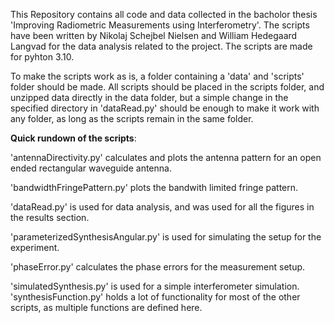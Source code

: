 This Repository contains all code and data collected in the bacholor thesis 'Improving Radiometric Measurements using
Interferometry'. The scripts have been written by Nikolaj Schejbel Nielsen and William Hedegaard Langvad for the data analysis related to the project. The scripts are made for pyhton 3.10. 
 
To make the scripts work as is, a folder containing a 'data' and 'scripts' folder should be made. All scripts should be placed in the scripts folder, and unzipped data directly in the data folder, but a simple change in the specified directory in 'dataRead.py' should be enough to make it work with any folder, as long as the scripts remain in the same folder. 


 
**Quick rundown of the scripts**:

'antennaDirectivity.py' calculates and plots the antenna pattern for an open ended rectangular waveguide antenna. 

'bandwidthFringePattern.py' plots the bandwith limited fringe pattern. 

'dataRead.py' is used for data analysis, and was used for all the figures in the results section. 

'parameterizedSynthesisAngular.py' is used for simulating the setup for the experiment. 

'phaseError.py' calculates the phase errors for the measurement setup. 

'simulatedSynthesis.py' is used for a simple interferometer simulation. 
'synthesisFunction.py' holds a lot of functionality for most of the other scripts, as multiple functions are defined here. 
